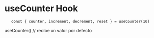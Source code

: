 # useCounter Hook

``` 
   const { counter, increment, decrement, reset } = useCounter(10)
```

useCounter() // recibe un valor por defecto